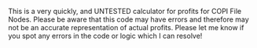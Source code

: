 This is a very quickly, and UNTESTED calculator for profits for COPI File Nodes. Please be aware that this code may have errors and therefore may not be an accurate representation of actual profits. Please let me know if you spot any errors in the code or logic which I can resolve!
